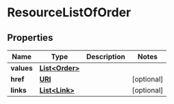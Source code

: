 

# ResourceListOfOrder

## Properties

Name | Type | Description | Notes
------------ | ------------- | ------------- | -------------
**values** | [**List&lt;Order&gt;**](Order.md) |  | 
**href** | [**URI**](URI.md) |  |  [optional]
**links** | [**List&lt;Link&gt;**](Link.md) |  |  [optional]



